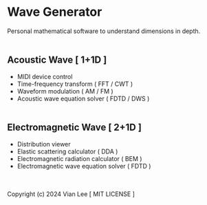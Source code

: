 # Wave Generator #
Personal mathematical software to understand dimensions in depth.
<br/></br>
## Acoustic Wave [ 1+1D ] ##
- MIDI device control
- Time-frequency transform ( FFT / CWT )
- Waveform modulation ( AM / FM )
- Acoustic wave equation solver ( FDTD / DWS )
<br/></br>
## Electromagnetic Wave [ 2+1D ] ##
- Distribution viewer
- Elastic scattering calculator ( DDA )
- Electromagnetic radiation calculator ( BEM )
- Electromagnetic wave equation solver ( FDTD )

<br/></br>
Copyright (c) 2024 Vian Lee [ MIT LICENSE ]
